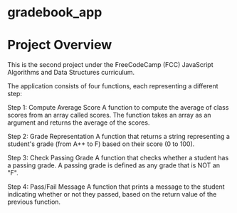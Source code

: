 # gradebook_app
# Project Overview
This is the second project under the FreeCodeCamp (FCC) JavaScript Algorithms and Data Structures curriculum.

The application consists of four functions, each representing a different step:

Step 1: Compute Average Score
A function to compute the average of class scores from an array called scores. The function takes an array as an argument and returns the average of the scores.

Step 2: Grade Representation
A function that returns a string representing a student's grade (from A++ to F) based on their score (0 to 100).

Step 3: Check Passing Grade
A function that checks whether a student has a passing grade. A passing grade is defined as any grade that is NOT an "F".

Step 4: Pass/Fail Message
A function that prints a message to the student indicating whether or not they passed, based on the return value of the previous function.

